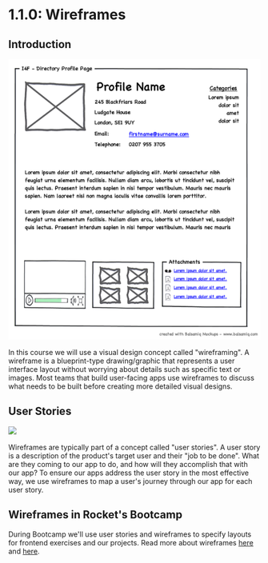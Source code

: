 # 1.1.0: Wireframes

## Introduction

![](../../.gitbook/assets/profilewireframe.png)

In this course we will use a visual design concept called "wireframing". A wireframe is a blueprint-type drawing/graphic that represents a user interface layout without worrying about details such as specific text or images. Most teams that build user-facing apps use wireframes to discuss what needs to be built before creating more detailed visual designs.

## User Stories

![](../../.gitbook/assets/user-story-wireframe-example.jpeg)

Wireframes are typically part of a concept called "user stories". A user story is a description of the product's target user and their "job to be done". What are they coming to our app to do, and how will they accomplish that with our app? To ensure our apps address the user story in the most effective way, we use wireframes to map a user's journey through our app for each user story.

## Wireframes in Rocket's Bootcamp

During Bootcamp we'll use user stories and wireframes to specify layouts for frontend exercises and our projects. Read more about wireframes [here](https://www.experienceux.co.uk/faqs/what-is-wireframing/) and [here](https://en.wikipedia.org/wiki/Website_wireframe).
